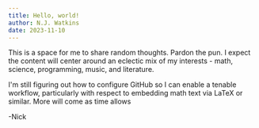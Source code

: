 ```yaml
---
title: Hello, world!
author: N.J. Watkins
date: 2023-11-10
---
```


This is a space for me to share random thoughts.  Pardon the pun.  I expect the content will center around an eclectic mix of my interests - math, science, programming, music, and literature.

I'm still figuring out how to configure GitHub so I can enable a tenable workflow, particularly with respect to embedding math text via LaTeX or similar.  More will come as time allows

-Nick
